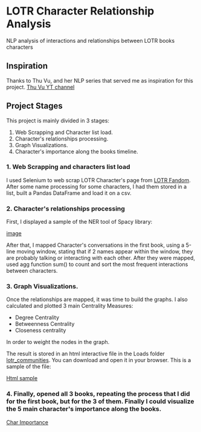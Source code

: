 # LOTR Character Relationship Analysis
NLP analysis of interactions and relationships between LOTR books characters

## Inspiration

Thanks to Thu Vu, and her NLP series that served me as inspiration for this project. [Thu Vu YT channel](https://www.youtube.com/c/Thuvu5)

## Project Stages

This project is mainly divided in 3 stages:

1. Web Scrapping and Character list load.
2. Character's relationships processing.
3. Graph Visualizations.
4. Character's importance along the books timeline.

### 1. Web Scrapping and characters list load

I used Selenium to web scrap LOTR Character's page from [LOTR Fandom](https://lotr.fandom.com/wiki/Category:The_Lord_of_the_Rings_characters).
After some name processing for some characters, I had them stored in a list, built a Pandas DataFrame and load it on a csv.

### 2. Character's relationships processing
First, I displayed a sample of the NER tool of Spacy library:

[image](link)

After that, I mapped Character's conversations in the first book, using a 5-line moving window, stating that if 2 names appear within the window, they are probably talking or interacting with each other. After they were mapped, used agg function sum() to count and sort the most frequent interactions between characters.

### 3. Graph Visualizations.

Once the relationships are mapped, it was time to build the graphs. 
I also calculated and plotted 3 main Centrality Measures:

- Degree Centrality
- Betweenness Centrality
- Closeness centrality

In order to weight the nodes in the graph.

The result is stored in an html interactive file in the Loads folder [lotr_communities](Loads/lotr_communities.html). You can download and open it in your browser. This is a sample of the file:

[Html sample](link)

### 4. Finally, opened all 3 books, repeating the process that I did for the first book, but for the 3 of them. Finally I could visualize the 5 main character's importance along the books.

[Char Importance](link)
